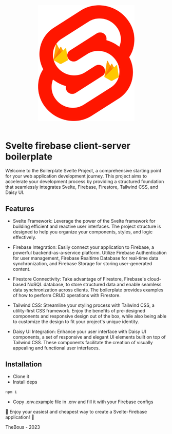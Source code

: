 <div align="center">
  <a href="https://github.com/TheBous">
    <img src="/public/svelte-firebase.png" alt="logo" width="300"/>
  </a>
  <br>
  <br>
</div>

# Svelte firebase client-server boilerplate

Welcome to the Boilerplate Svelte Project, a comprehensive starting point for your web application development journey. This project aims to accelerate your development process by providing a structured foundation that seamlessly integrates Svelte, Firebase, Firestore, Tailwind CSS, and Daisy UI.

## Features

- Svelte Framework: Leverage the power of the Svelte framework for building efficient and reactive user interfaces. The project structure is designed to help you organize your components, styles, and logic effectively.

- Firebase Integration: Easily connect your application to Firebase, a powerful backend-as-a-service platform. Utilize Firebase Authentication for user management, Firebase Realtime Database for real-time data synchronization, and Firebase Storage for storing user-generated content.

- Firestore Connectivity: Take advantage of Firestore, Firebase's cloud-based NoSQL database, to store structured data and enable seamless data synchronization across clients. The boilerplate provides examples of how to perform CRUD operations with Firestore.

- Tailwind CSS: Streamline your styling process with Tailwind CSS, a utility-first CSS framework. Enjoy the benefits of pre-designed components and responsive design out of the box, while also being able to customize the design to fit your project's unique identity.

- Daisy UI Integration: Enhance your user interface with Daisy UI components, a set of responsive and elegant UI elements built on top of Tailwind CSS. These components facilitate the creation of visually appealing and functional user interfaces.

## Installation

- Clone it
- Install deps
```bash
npm i
```
- Copy .env.example file in .env and fill it with your Firebase configs


🎉 Enjoy your easiest and cheapest way to create a Svelte-Firebase application! 🎉

TheBous - 2023
